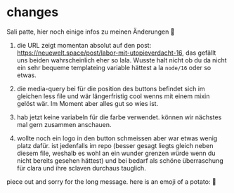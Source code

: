 # changes
Sali patte, hier noch einige infos zu meinen Änderungen 🚀

1. die URL zeigt momentan absolut auf den post: https://neuewelt.space/post/labor-mit-utopieverdacht-16, das gefällt uns beiden wahrscheinlich eher so lala. Wusste halt nicht ob du da nicht ein sehr bequeme templateing variable hättest a la `node/16` oder so etwas.

2. die media-query bei für die position des buttons befindet sich im gleichen less file und wär längerfristig cool wenns mit einem mixin gelöst wär. Im Moment aber alles gut so wies ist.

3. hab jetzt keine variabeln für die farbe verwendet. können wir nächstes mal gern zusammen anschauen.

4. wollte noch ein logo in den button schmeissen aber war etwas wenig platz dafür. ist jedenfalls im repo (besser gesagt liegts gleich neben diesem file, weshalb es wohl an ein wunder grenzen würde wenn du nicht bereits gesehen hättest) und bei bedarf als schöne überraschung für clara und ihre sclaven durchaus tauglich.

piece out and sorry for the long message. here is an emoji of a potato: 🍠
